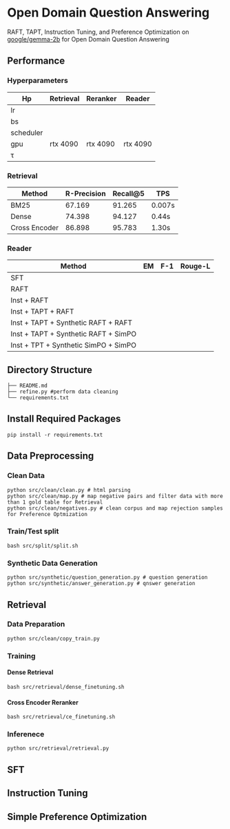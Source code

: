 # Open Domain Question Answering
RAFT, TAPT, Instruction Tuning, and Preference Optimization on [google/gemma-2b](https://huggingface.co/google/gemma-2b) for Open Domain Question Answering
## Performance
### Hyperparameters
| Hp | Retrieval | Reranker | Reader | 
| ------------- | ------------- | ------------- | ------------- |
| lr |  |  |  |
| bs |  |  |  |
| scheduler |  |  |  |
| gpu | rtx 4090  | rtx 4090  | rtx 4090  |
| τ |  |  |  |
### Retrieval
| Method | R-Precision | Recall@5 | TPS | 
| ------------- | ------------- | ------------- | ------------- |
| BM25 | 67.169 | 91.265 | 0.007s |
| Dense | 74.398  | 94.127 | 0.44s |
| Cross Encoder | 86.898 | 95.783 | 1.30s |

### Reader
| Method | EM | F-1 | Rouge-L |
| ------------- | ------------- | ------------- |------------- |
| SFT |  |   | |
| RAFT |   |   | |
| Inst + RAFT |   |   | |
| Inst + TAPT + RAFT |   |   | |
| Inst + TAPT + Synthetic RAFT + RAFT |   |   | |
| Inst + TAPT + Synthetic RAFT + SimPO|   |   | |
| Inst + TPT + Synthetic SimPO + SimPO |   |   | |

## Directory Structure
```
├── README.md
├── refine.py #perform data cleaning
└── requirements.txt
```

## Install Required Packages
```pip install -r requirements.txt```

## Data Preprocessing
### Clean Data
```
python src/clean/clean.py # html parsing
python src/clean/map.py # map negative pairs and filter data with more than 1 gold table for Retrieval
python src/clean/negatives.py # clean corpus and map rejection samples for Preference Optmization
```
### Train/Test split
```
bash src/split/split.sh
```

### Synthetic Data Generation
```
python src/synthetic/question_generation.py # question generation
python src/synthetic/answer_generation.py # qnswer generation
```

## Retrieval
### Data Preparation
```python src/clean/copy_train.py```
### Training
#### Dense Retrieval
```bash src/retrieval/dense_finetuning.sh```
#### Cross Encoder Reranker
```bash src/retrieval/ce_finetuning.sh```
### Inferenece
```python src/retrieval/retrieval.py```



## SFT

## Instruction Tuning

## Simple Preference Optimization
